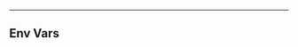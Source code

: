 <!-- Space: TerraformProviderDiscord -->
<!-- Parent: Project -->
<!-- Title: Env Vars -->

<!-- Label: TerraformProviderDiscord -->
<!-- Label: Project -->
<!-- Label: Env Vars -->
<!-- Include: docs/disclaimer.md -->
<!-- Include: ac:toc -->

---

## Env Vars
